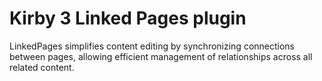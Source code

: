 # Kirby 3 Linked Pages plugin

LinkedPages simplifies content editing by synchronizing connections between pages, allowing efficient management of relationships across all related content.